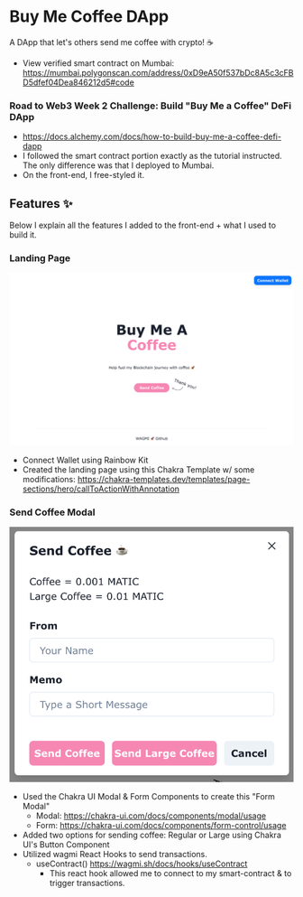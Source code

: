 # Buy Me Coffee DApp

A DApp that let's others send me coffee with crypto! ☕️
* View verified smart contract on Mumbai: https://mumbai.polygonscan.com/address/0xD9eA50f537bDc8A5c3cFBD5dfef04Dea846212d5#code
### Road to Web3 Week 2 Challenge: Build "Buy Me a Coffee" DeFi DApp
* https://docs.alchemy.com/docs/how-to-build-buy-me-a-coffee-defi-dapp
* I followed the smart contract portion exactly as the tutorial instructed. The only difference was that I deployed to Mumbai. 
* On the front-end, I free-styled it. 

## Features ✨
Below I explain all the features I added to the front-end + what I used to build it. 
### Landing Page
![Figure 1](images/Landing.png)
* Connect Wallet using Rainbow Kit
* Created the landing page using this Chakra Template w/ some modifications: https://chakra-templates.dev/templates/page-sections/hero/callToActionWithAnnotation
### Send Coffee Modal
![Figure 2](images/SendCoffeeModal.png)
* Used the Chakra UI Modal & Form Components to create this "Form Modal"
  * Modal: https://chakra-ui.com/docs/components/modal/usage
  * Form: https://chakra-ui.com/docs/components/form-control/usage
* Added two options for sending coffee: Regular or Large using Chakra UI's Button Component
* Utilized wagmi React Hooks to send transactions. 
  * useContract() https://wagmi.sh/docs/hooks/useContract
    * This react hook allowed me to connect to my smart-contract & to trigger transactions. 
